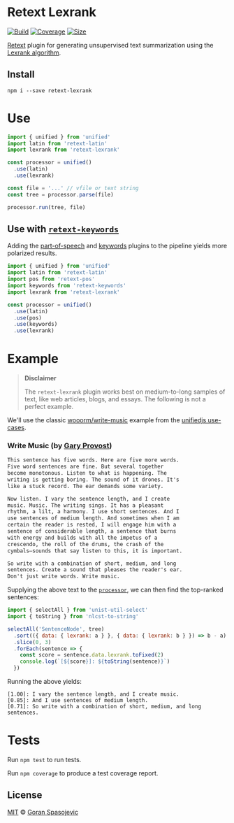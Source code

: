 # Retext Lexrank

[![Build][build-badge]][build]
[![Coverage][coverage-badge]][coverage]
[![Size][size-badge]][size]

[Retext][retext] plugin for generating unsupervised text summarization using the [Lexrank algorithm][paper].

## Install

```
npm i --save retext-lexrank
```

# Use

<!-- prettier-ignore -->
```js
import { unified } from 'unified'
import latin from 'retext-latin'
import lexrank from 'retext-lexrank'

const processor = unified()
  .use(latin)
  .use(lexrank)

const file = '...' // vfile or text string
const tree = processor.parse(file)

processor.run(tree, file)
```

## Use with [`retext-keywords`][keywords]

Adding the [part-of-speech][pos] and [keywords][keywords] plugins to the pipeline yields more polarized results.

<!-- prettier-ignore -->
```js
import { unified } from 'unified'
import latin from 'retext-latin'
import pos from 'retext-pos'
import keywords from 'retext-keywords'
import lexrank from 'retext-lexrank'

const processor = unified()
  .use(latin)
  .use(pos)
  .use(keywords)
  .use(lexrank)
```

# Example

> **Disclaimer**
>
> The `retext-lexrank` plugin works best on medium-to-long samples of text, like web articles, blogs, and essays. The following is not a perfect example.

We'll use the classic [wooorm/write-music][write-music] example from the [unifiedjs use-cases][unified-case].

### Write Music (by [Gary Provost](garyprovost.com))

```txt
This sentence has five words. Here are five more words.
Five word sentences are fine. But several together
become monotonous. Listen to what is happening. The
writing is getting boring. The sound of it drones. It's
like a stuck record. The ear demands some variety.

Now listen. I vary the sentence length, and I create
music. Music. The writing sings. It has a pleasant
rhythm, a lilt, a harmony. I use short sentences. And I
use sentences of medium length. And sometimes when I am
certain the reader is rested, I will engage him with a
sentence of considerable length, a sentence that burns
with energy and builds with all the impetus of a
crescendo, the roll of the drums, the crash of the
cymbals—sounds that say listen to this, it is important.

So write with a combination of short, medium, and long
sentences. Create a sound that pleases the reader's ear.
Don't just write words. Write music.
```

Supplying the above text to the [`processor`](#use), we can then find the top-ranked sentences:

```js
import { selectAll } from 'unist-util-select'
import { toString } from 'nlcst-to-string'

selectAll('SentenceNode', tree)
  .sort(({ data: { lexrank: a } }, { data: { lexrank: b } }) => b - a)
  .slice(0, 3)
  .forEach(sentence => {
    const score = sentence.data.lexrank.toFixed(2)
    console.log(`[${score}]: ${toString(sentence)}`)
  })
```

Running the above yields:

```
[1.00]: I vary the sentence length, and I create music.
[0.85]: And I use sentences of medium length.
[0.71]: So write with a combination of short, medium, and long sentences.
```

# Tests

Run `npm test` to run tests.

Run `npm coverage` to produce a test coverage report.

## License

[MIT][license] © [Goran Spasojevic][author]

<!-- Definitions -->

[build-badge]: https://github.com/gorango/retext-lexrank/workflows/main/badge.svg
[build]: https://github.com/gorango/retext-lexrank/actions
[coverage-badge]: https://img.shields.io/codecov/c/github/gorango/retext-lexrank.svg
[coverage]: https://codecov.io/github/gorango/retext-lexrank
[downloads-badge]: https://img.shields.io/npm/dm/retext-lexrank.svg
[downloads]: https://www.npmjs.com/package/retext-lexrank
[size-badge]: https://img.shields.io/bundlephobia/minzip/retext-lexrank.svg
[size]: https://bundlephobia.com/result?p=retext-lexrank
[retext]: https://github.com/retextjs/retext
[pos]: https://github.com/retextjs/retext-pos
[keywords]: https://github.com/retextjs/retext-keywords
[paper]: https://arxiv.org/abs/1109.2128
[unified-case]: https://unifiedjs.com/community/case/
[write-music]: https://wooorm.com/write-music/
[license]: license
[author]: https://github.com/gorango
